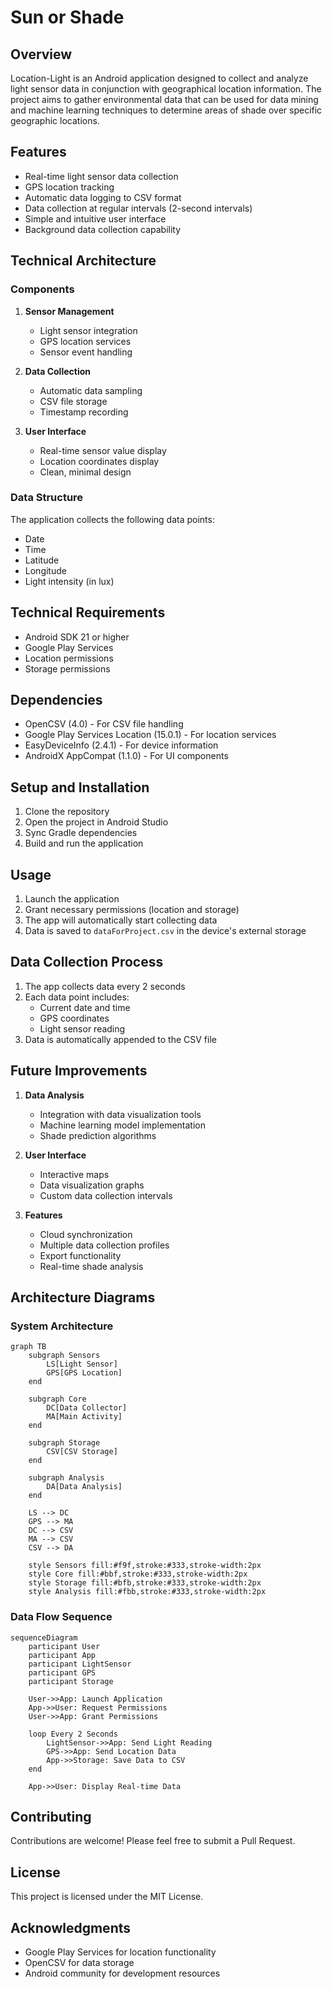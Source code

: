 # Sun or Shade

## Overview
Location-Light is an Android application designed to collect and analyze light sensor data in conjunction with geographical location information. The project aims to gather environmental data that can be used for data mining and machine learning techniques to determine areas of shade over specific geographic locations.

## Features
- Real-time light sensor data collection
- GPS location tracking
- Automatic data logging to CSV format
- Data collection at regular intervals (2-second intervals)
- Simple and intuitive user interface
- Background data collection capability

## Technical Architecture

### Components
1. **Sensor Management**
   - Light sensor integration
   - GPS location services
   - Sensor event handling

2. **Data Collection**
   - Automatic data sampling
   - CSV file storage
   - Timestamp recording

3. **User Interface**
   - Real-time sensor value display
   - Location coordinates display
   - Clean, minimal design

### Data Structure
The application collects the following data points:
- Date
- Time
- Latitude
- Longitude
- Light intensity (in lux)

## Technical Requirements
- Android SDK 21 or higher
- Google Play Services
- Location permissions
- Storage permissions

## Dependencies
- OpenCSV (4.0) - For CSV file handling
- Google Play Services Location (15.0.1) - For location services
- EasyDeviceInfo (2.4.1) - For device information
- AndroidX AppCompat (1.1.0) - For UI components

## Setup and Installation
1. Clone the repository
2. Open the project in Android Studio
3. Sync Gradle dependencies
4. Build and run the application

## Usage
1. Launch the application
2. Grant necessary permissions (location and storage)
3. The app will automatically start collecting data
4. Data is saved to `dataForProject.csv` in the device's external storage

## Data Collection Process
1. The app collects data every 2 seconds
2. Each data point includes:
   - Current date and time
   - GPS coordinates
   - Light sensor reading
3. Data is automatically appended to the CSV file

## Future Improvements
1. **Data Analysis**
   - Integration with data visualization tools
   - Machine learning model implementation
   - Shade prediction algorithms

2. **User Interface**
   - Interactive maps
   - Data visualization graphs
   - Custom data collection intervals

3. **Features**
   - Cloud synchronization
   - Multiple data collection profiles
   - Export functionality
   - Real-time shade analysis

## Architecture Diagrams

### System Architecture
```mermaid
graph TB
    subgraph Sensors
        LS[Light Sensor]
        GPS[GPS Location]
    end
    
    subgraph Core
        DC[Data Collector]
        MA[Main Activity]
    end
    
    subgraph Storage
        CSV[CSV Storage]
    end
    
    subgraph Analysis
        DA[Data Analysis]
    end
    
    LS --> DC
    GPS --> MA
    DC --> CSV
    MA --> CSV
    CSV --> DA
    
    style Sensors fill:#f9f,stroke:#333,stroke-width:2px
    style Core fill:#bbf,stroke:#333,stroke-width:2px
    style Storage fill:#bfb,stroke:#333,stroke-width:2px
    style Analysis fill:#fbb,stroke:#333,stroke-width:2px
```

### Data Flow Sequence
```mermaid
sequenceDiagram
    participant User
    participant App
    participant LightSensor
    participant GPS
    participant Storage
    
    User->>App: Launch Application
    App->>User: Request Permissions
    User->>App: Grant Permissions
    
    loop Every 2 Seconds
        LightSensor->>App: Send Light Reading
        GPS->>App: Send Location Data
        App->>Storage: Save Data to CSV
    end
    
    App->>User: Display Real-time Data
```

## Contributing
Contributions are welcome! Please feel free to submit a Pull Request.

## License
This project is licensed under the MIT License.

## Acknowledgments
- Google Play Services for location functionality
- OpenCSV for data storage
- Android community for development resources 
